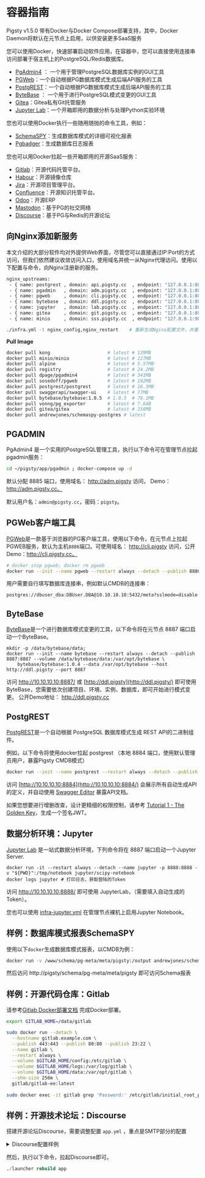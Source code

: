 # 容器指南

Pigsty v1.5.0 带有Docker与Docker Compose部署支持，其中，Docker Daemon将默认在元节点上启用，以供安装更多SaaS服务

您可以使用Docker，快速部署启动软件应用，在容器中，您可以直接使用连接串访问部署于宿主机上的PostgreSQL/Redis数据库。

* [PgAdmin4](#PG管理工具：PgAdmin) ： 一个用于管理PostgreSQL数据库实例的GUI工具
* [PGWeb](#PGWeb客户端工具)：一个自动根据PG数据库模式生成后端API服务的工具
* [PostgREST](#自动后端API：PostgREST)：一个自动根据PG数据库模式生成后端API服务的工具
* [ByteBase](#模式迁移工具：ByteBase) ： 一个用于进行PostgreSQL模式变更的GUI工具
* [Gitea](#Gitea)：Gitea私有Git托管服务
* [Jupyter Lab](#数据分析环境：Jupyter)：一个开箱即用的数据分析与处理Python实验环境

您也可以使用Docker执行一些随用随抛的命令工具，例如：

* [SchemaSPY](#数据库模式报表SchemaSPY)：生成数据库模式的详细可视化报表
* [Pgbadger](#数据库日志报表)：生成数据库日志报表

您也可以用Docker拉起一些开箱即用的开源SaaS服务：

* [Gitlab](#Gitlab)：开源代码托管平台。
* [Habour](#Habour)：开源镜像仓库
* [Jira](#Jira)：开源项目管理平台。
* [Confluence](#Confluence)：开源知识托管平台。
* [Odoo](#Odoo)：开源ERP
* [Mastodon](#Mastodon)：基于PG的社交网络
* [Discourse](#Discourse)：基于PG与Redis的开源论坛



## 向Nginx添加新服务

本文介绍的大部分软件均对外提供Web界面，尽管您可以直接通过IP:Port的方式访问，但我们依然建议收敛访问入口，使用域名并统一从Nginx代理访问。使用以下配置与命令，向Nginx注册新的服务。

```bash
nginx_upstreams:
 - { name: postgrest , domain: api.pigsty.cc  , endpoint: "127.0.0.1:8884" }
 - { name: pgadmin   , domain: adm.pigsty.cc  , endpoint: "127.0.0.1:8885" }
 - { name: pgweb     , domain: cli.pigsty.cc  , endpoint: "127.0.0.1:8886" }
 - { name: bytebase  , domain: ddl.pigsty.cc  , endpoint: "127.0.0.1:8887" }
 - { name: jupyter   , domain: lab.pigsty.cc  , endpoint: "127.0.0.1:8888" }
 - { name: gitea     , domain: git.pigsty.cc  , endpoint: "127.0.0.1:8889" }
 - { name: minio     , domain: sss.pigsty.cc  , endpoint: "127.0.0.1:9000" }

./infra.yml -t nginx_config,nginx_restart    # 重新生成Nginx配置文件，并重启生效
```

**Pull Image**

```bash
docker pull kong                     # latest # 139MB
docker pull minio/minio              # latest # 227MB
docker pull alpine                   # latest # 5.57MB
docker pull registry                 # latest # 24.2MB
docker pull dpage/pgadmin4           # latest # 341MB
docker pull sosedoff/pgweb           # latest # 192MB
docker pull postgrest/postgrest      # latest # 16.3MB
docker pull swaggerapi/swagger-ui    # latest # 77MB
docker pull bytebase/bytebase:1.0.5  # 1.0.5  # 78.1MB
docker pull vonng/pg_exporter        # latest # 7.64B
docker pull gitea/gitea              # latest # 256MB
docker pull andrewjones/schemaspy-postgres # latest
```


## PGADMIN

PgAdmin4 是一个实用的PostgreSQL管理工具，执行以下命令可在管理节点拉起 pgadmin服务：

```bash
cd ~/pigsty/app/pgadmin ; docker-compose up -d
```

默认分配 8885 端口，使用域名： http://adm.pigsty 访问， Demo：http://adm.pigsty.cc。

默认用户名：`admin@pigsty.cc`，密码：`pigsty`。



## PGWeb客户端工具

[PGWeb](https://github.com/sosedoff/pgweb)是一款基于浏览器的PG客户端工具，使用以下命令，在元节点上拉起PGWEB服务，默认为主机`8886`端口。可使用域名： http://cli.pigsty 访问，公开Demo：http://cli.pigsty.cc。

```bash
# docker stop pgweb; docker rm pgweb
docker run --init --name pgweb --restart always --detach --publish 8886:8081 sosedoff/pgweb
```

用户需要自行填写数据库连接串，例如默认CMDB的连接串：

`postgres://dbuser_dba:DBUser.DBA@10.10.10.10:5432/meta?sslmode=disable`



## ByteBase

[ByteBase](https://bytebase.com/)是一个进行数据库模式变更的工具，以下命令将在元节点 8887 端口启动一个ByteBase。

```
mkdir -p /data/bytebase/data;
docker run --init --name bytebase --restart always --detach --publish 8887:8887 --volume /data/bytebase/data:/var/opt/bytebase \
    bytebase/bytebase:1.0.4 --data /var/opt/bytebase --host http://ddl.pigsty --port 8887
```

访问 http://10.10.10.10:8887/ 或 [http://ddl.pigsty](http://ddl.pigsty/) 即可使用 ByteBase，您需要依次创建项目、环境、实例、数据库，即可开始进行模式变更。 公开Demo地址： http://ddl.pigsty.cc



## PostgREST

[PostgREST](https://postgrest.org/en/stable/index.html)是一个自动根据 PostgreSQL 数据库模式生成 REST API的二进制组件。

例如，以下命令将使用docker拉起 postgrest （本地 8884 端口，使用默认管理员用户，暴露Pigsty CMDB模式）

```bash
docker run --init --name postgrest --restart always --detach --publish 8884:8081 postgrest/postgrest
```

访问 [http://10.10.10.10:8884](http://10.10.10.10:8884/) 会展示所有自动生成API的定义，并自动使用 [Swagger Editor](http://home.pigsty.cc:8883) 暴露API文档。

如果您想要进行增删改查，设计更精细的权限控制，请参考 [Tutorial 1 - The Golden Key](https://postgrest.org/en/stable/tutorials/tut1.html)，生成一个签名JWT。



## 数据分析环境：Jupyter

[Jupyter Lab](https://github.com/jupyter/docker-stacks) 是一站式数据分析环境，下列命令将在 8887 端口启动一个Jupyter Server.

```
docker run -it --restart always --detach --name jupyter -p 8888:8888 -v "${PWD}":/tmp/notebook jupyter/scipy-notebook
docker logs jupyter # 打印日志，获取登陆的Token
```

访问 http://10.10.10.10:8888/ 即可使用 JupyterLab，（需要填入自动生成的Token）。

您也可以使用 [infra-jupyter.yml](https://github.com/Vonng/pigsty/blob/feef4bd293fa3e4b7cc55c59ea39aa43ad0e1ee9/docs/zh-cn/p-infra.md#infra-jupyter) 在管理节点裸机上启用Jupyter Notebook。



## 样例：数据库模式报表SchemaSPY

使用以下`docker`生成数据库模式报表，以CMDB为例：

```bash
docker run -v /www/schema/pg-meta/meta/pigsty:/output andrewjones/schemaspy-postgres:latest -host 10.10.10.10 -port 5432 -u dbuser_dba -p DBUser.DBA -db meta -s pigsty
```

然后访问 http://pigsty/schema/pg-meta/meta/pigsty 即可访问Schema报表





## 样例：开源代码仓库：Gitlab

请参考[Gitlab Docker部署文档](https://docs.gitlab.com/ee/install/docker.html) 完成Docker部署。

```bash
export GITLAB_HOME=/data/gitlab

sudo docker run --detach \
  --hostname gitlab.example.com \
  --publish 443:443 --publish 80:80 --publish 23:22 \
  --name gitlab \
  --restart always \
  --volume $GITLAB_HOME/config:/etc/gitlab \
  --volume $GITLAB_HOME/logs:/var/log/gitlab \
  --volume $GITLAB_HOME/data:/var/opt/gitlab \
  --shm-size 256m \
  gitlab/gitlab-ee:latest
  
sudo docker exec -it gitlab grep 'Password:' /etc/gitlab/initial_root_password
```



## 样例：开源技术论坛：Discourse

搭建开源论坛Discourse，需要调整配置 `app.yml` ，重点是SMTP部分的配置

<details><summary>Discourse配置样例</summary>

```yaml
templates:
  - "templates/web.china.template.yml"
  - "templates/postgres.template.yml"
  - "templates/redis.template.yml"
  - "templates/web.template.yml"
  - "templates/web.ratelimited.template.yml"
## Uncomment these two lines if you wish to add Lets Encrypt (https)
# - "templates/web.ssl.template.yml"
# - "templates/web.letsencrypt.ssl.template.yml"
expose:
  - "80:80"   # http
  - "443:443" # https
params:
  db_default_text_search_config: "pg_catalog.english"
  db_shared_buffers: "768MB"
env:
  LC_ALL: en_US.UTF-8
  LANG: en_US.UTF-8
  LANGUAGE: en_US.UTF-8
  EMBER_CLI_PROD_ASSETS: 1
  UNICORN_WORKERS: 4
  DISCOURSE_HOSTNAME: forum.pigsty
  DISCOURSE_DEVELOPER_EMAILS: 'fengruohang@outlook.com,rh@vonng.com'
  DISCOURSE_SMTP_ENABLE_START_TLS: false
  DISCOURSE_SMTP_AUTHENTICATION: login
  DISCOURSE_SMTP_OPENSSL_VERIFY_MODE: none
  DISCOURSE_SMTP_ADDRESS: smtpdm.server.address
  DISCOURSE_SMTP_PORT: 80
  DISCOURSE_SMTP_USER_NAME: no_reply@mail.pigsty.cc
  DISCOURSE_SMTP_PASSWORD: "<password>"
  DISCOURSE_SMTP_DOMAIN: mail.pigsty.cc
volumes:
  - volume:
      host: /var/discourse/shared/standalone
      guest: /shared
  - volume:
      host: /var/discourse/shared/standalone/log/var-log
      guest: /var/log

hooks:
  after_code:
    - exec:
        cd: $home/plugins
        cmd:
          - git clone https://github.com/discourse/docker_manager.git
run:
  - exec: echo "Beginning of custom commands"
  # - exec: rails r "SiteSetting.notification_email='no_reply@mail.pigsty.cc'"
  - exec: echo "End of custom commands"
```

</details>

然后，执行以下命令，拉起Discourse即可。

```sql
./launcher rebuild app
```







